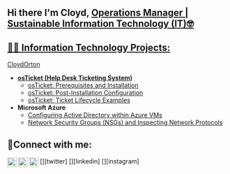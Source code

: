 ## Hi there I'm Cloyd, <a href="https://www.linkedin.com/in/cloyd-orton-539a8321b">Operations Manager | Sustainable Information Technology (IT)🤓 

<h2>👨‍💻 Information Technology Projects:</h2> CloydOrton

- <b>osTicket (Help Desk Ticketing System)</b>
  - [osTicket: Prerequisites and Installation](https://github.com/CloydOrton/osticket-prereqs)
  - [osTicket: Post-Installation Configuration](https://github.com/CloydOrton/post-install-config)
  - [osTicket: Ticket Lifecycle Examples](https://github.com/CloydOrton/ticket-lifecycle)
- <b>Microsoft Azure</b>
  - [Configuring Active Directory within Azure VMs](https://github.com/CloydOrton/configure-ad)
  - [Network Security Groups (NSGs) and Inspecting Network Protocols](https://github.com/CloydOrton/azure-network-protocols)

<h2>🤳Connect with me:</h2>

[<img align="left" alt="Josh | Twitter" width="22px" src="https://cdn.jsdelivr.net/npm/simple-icons@v3/icons/twitter.svg" />][twitter]
[<img align="left" alt="Josh | LinkedIn" width="22px" src="https://cdn.jsdelivr.net/npm/simple-icons@v3/icons/linkedin.svg" />][linkedin]
[<img align="left" alt="Josh | Instagram" width="22px" src="https://cdn.jsdelivr.net/npm/simple-icons@v3/icons/instagram.svg" />][instagram]

 
 
 
